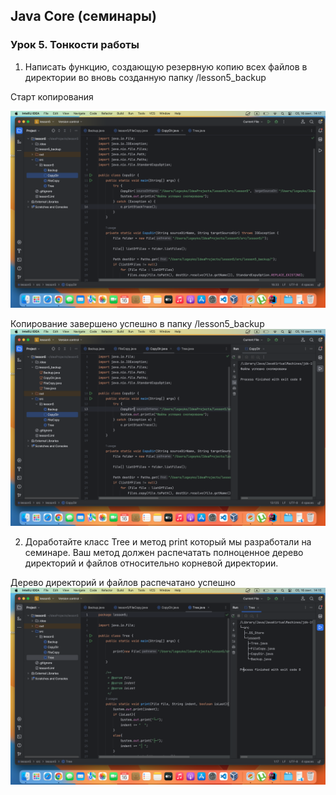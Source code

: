 ## Java Core (семинары)
### Урок 5. Тонкости работы

1. Написать функцию, создающую резервную копию всех файлов в директории во вновь созданную папку /lesson5_backup

Старт копирования

![backup1](https://github.com/PavelLogeiko/TechSpec_Java/blob/main/Lesson5/Images/backup1.png)

Копирование завершено успешно в папку /lesson5_backup
![backup2](https://github.com/PavelLogeiko/TechSpec_Java/blob/main/Lesson5/Images/backup2.png)

2. Доработайте класс Tree и метод print который мы разработали на семинаре. Ваш метод должен распечатать полноценное дерево директорий и файлов относительно корневой директории.

Дерево директорий и файлов распечатано успешно
![tree1](https://github.com/PavelLogeiko/TechSpec_Java/blob/main/Lesson5/Images/tree1.png)
